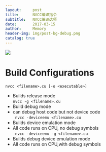 ```yaml
---
layout:     post
title:      NVCC编译指令
subtitle:   NVCC编译选项
date:       2017-03-15
author:     Memory
header-img: img/post-bg-debug.png
catalog: true
---
```


![](http://i.imgur.com/52eiF8B.png)  
# Build Configurations #
`nvcc <filename>.cu [-o <executable>]`  
- Builds release mode  
    `nvcc -g <filename>.cu  `   
- Build debug mode  
- can debug host code but not device code  
   ` nvcc -deviceemu <filename>.cu` 
- Builds device emulation mode  
- All code runs on CPU, no debug symbols  
   ` nvcc -deviceemu -g <filename>.cu`  
- Builds debug device emulation mode  
- All code runs on CPU,with debug symbols


